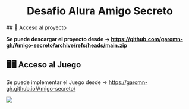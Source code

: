 <h1 align="center"> Desafio Alura Amigo Secreto </h1>

\## 📁 Acceso al proyecto

**Se puede descargar el proyecto desde -> https://github.com/garomn-gh/Amigo-secreto/archive/refs/heads/main.zip**

## 🖥️🖥 Acceso al Juego

Se puede implementar el Juego desde -> https://garomn-gh.github.io/Amigo-secreto/




<p align="left">
   <img src="https://img.shields.io/badge/STATUS-%20FINALIZADO-green">
   </p>
